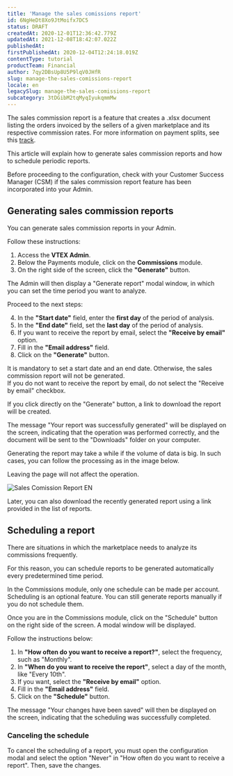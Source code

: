 ```yaml
---
title: 'Manage the sales comissions report'
id: 6NgHeDt8Xo9JtMoifx7DC5
status: DRAFT
createdAt: 2020-12-01T12:36:42.779Z
updatedAt: 2021-12-08T18:42:07.022Z
publishedAt: 
firstPublishedAt: 2020-12-04T12:24:18.019Z
contentType: tutorial
productTeam: Financial
author: 7qy2DBsUp8U5P9lqV0JHfR
slug: manage-the-sales-comissions-report
locale: en
legacySlug: manage-the-sales-comissions-report
subcategory: 3tDGibM2tqMyqIyukqmmMw
---
```


The sales commission report is a feature that creates a .xlsx document listing the orders invoiced by the sellers of a given marketplace and its respective commission rates. For more information on payment splits, see this [track](https://help.vtex.com/pt/tracks/payment-split--1ouDg8q56Kuz1AgtJUY9nv "track"). 

This article will explain how to generate sales commission reports and how to schedule periodic reports.

<div class="alert alert-warning">
Before proceeding to the configuration, check with your Customer Success Manager (CSM) if the sales commission report feature has been incorporated into your Admin.
</div>

## Generating sales commission reports 

You can generate sales commission reports in your Admin.  

Follow these instructions:

1. Access the __VTEX Admin__.
2. Below the Payments module, click on the __Commissions__ module.
3. On the right side of the screen, click the __"Generate"__ button.

The Admin will then display a "Generate report" modal window, in which you can set the time period you want to analyze.

Proceed to the next steps:

4. In the __"Start date"__ field, enter the __first day__ of the period of analysis.
5. In the __"End date"__ field, set the __last day__ of the period of analysis.
6. If you want to receive the report by email, select the __"Receive by email"__ option.
7. Fill in the __"Email address"__ field.
8. Click on the __"Generate"__ button.

<div class="alert alert-danger">
It is mandatory to set a start date and an end date. Otherwise, the sales commission report will not be generated.
</div>

<div cladd="alert alert-info">
If you do not want to receive the report by email, do not select the "Receive by email" checkbox. 

If you click directly on the "Generate" button, a link to download the report will be created.
</div>

The message "Your report was successfully generated" will be displayed on the screen, indicating that the operation was performed correctly, and the document will be sent to the "Downloads" folder on your computer.  

Generating the report may take a while if the volume of data is big. In such cases, you can follow the processing as in the image below. 

<div class="alert alert-info">
Leaving the page will not affect the operation.
</div>

![Sales Comission Report EN](https://images.ctfassets.net/alneenqid6w5/3WoTE8ibcuYshdJf5sT6KV/e30dfb7f7de7b6dbcd506782e405d470/image.png)

Later, you can also download the recently generated report using a link provided in the list of reports.  

## Scheduling a report
There are situations in which the marketplace needs to analyze its commissions frequently. 

For this reason, you can schedule reports to be generated automatically every predetermined time period. 

<div class="alert alert-warning">
In the Commissions module, only one schedule can be made per account.
</div>

<div class="alert alert-info">
Scheduling is an optional feature. You can still generate reports manually if you do not schedule them.
</div>

Once you are in the Commissions module, click on the "Schedule" button on the right side of the screen. A modal window will be displayed.

Follow the instructions below:

1. In __"How often do you want to receive a report?"__, select the frequency, such as "Monthly".
2. In __"When do you want to receive the report"__, select a day of the month, like "Every 10th".
3. If you want, select the __"Receive by email"__ option.
4. Fill in the __"Email address"__ field.
5. Click on the __"Schedule"__ button.

The message "Your changes have been saved" will then be displayed on the screen, indicating that the scheduling was successfully completed.

### Canceling the schedule

To cancel the scheduling of a report, you must open the configuration modal and select the option "Never" in "How often do you want to receive a report". Then, save the changes. 
